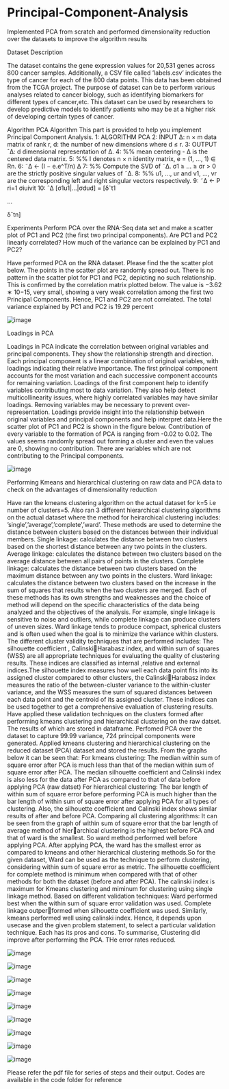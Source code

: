 # Principal-Component-Analysis
Implemented PCA from scratch and performed dimensionality reduction over the datasets to improve the algorithm results

Dataset Description

The dataset contains the gene expression values for 20,531 genes across 800 cancer samples. Additionally, a
CSV file called ’labels.csv’ indicates the type of cancer for each of the 800 data points. This data has been
obtained from the TCGA project.
The purpose of dataset can be to perform various analyses related to cancer biology, such as identifying
biomarkers for different types of cancer,etc.
This dataset can be used by researchers to develop predictive models to identify patients who may be at a
higher risk of developing certain types of cancer.

Algorithm
PCA Algorithm
This part is provided to help you implement Principal Component Analysis.
1: ALGORITHM PCA
2: INPUT ∆: n × m data matrix of rank r, d: the number of new dimensions where d ≤ r.
3: OUTPUT ˆ∆: d dimensional representation of ∆.
4: %% mean centering - ∆ is the centered data matrix.
5: %% I denotes n × n identity matrix, e = (1, ..., 1) ∈ Rn.
6: ˜∆ ← (I − e.e^T/n) ∆
7: %% Compute the SVD of ˜∆. σ1 ≥ ... ≥ σr > 0 are the strictly positive singular values of ˜∆.
8: %% u1, ..., ur and v1, ..., vr are the corresponding left and right singular vectors respectively.
9: ˜∆ ← P ri=1 σiuivit
10: ˆ∆ [σ1u1|...|σdud] =
[δˆt1

...

δˆtn]

Experiments
Perform PCA over the RNA-Seq data set and make a scatter plot of PC1 and PC2 (the first two
principal components). Are PC1 and PC2 linearly correlated? How much of the variance can be
explained by PC1 and PC2?

Have performed PCA on the RNA dataset. Please find the the scatter plot below. The points in
the scatter plot are randomly spread out. There is no pattern in the scatter plot for PC1 and PC2,
depicting no such relationship.
This is confirmed by the correlation matrix plotted below. The value is −3.62 ∗ 10−15, very small,
showing a very weak correlation among the first two Principal Components.
Hence, PC1 and PC2 are not correlated.
The total variance explained by PC1 and PC2 is 19.29 percent

![image](https://user-images.githubusercontent.com/37649277/236176548-a9874504-ba37-40c8-a75f-b3627c08a2a4.png)


Loadings in PCA

Loadings in PCA indicate the correlation between original variables and principal components. They
show the relationship strength and direction. Each principal component is a linear combination of
original variables, with loadings indicating their relative importance.
The first principal component accounts for the most variation and each successive component accounts
for remaining variation. Loadings of the first component help to identify variables contributing most to data variation. They also help detect multicollinearity issues, where highly correlated variables may
have similar loadings.
Removing variables may be necessary to prevent over- representation. Loadings provide insight into
the relationship between original variables and principal components and help interpret data.Here
the scatter plot of PC1 and PC2 is shown in the figure below. Contribution of every variable to the
formation of PCA is ranging from -0.02 to 0.02. The values seems randomly spread out forming a cluster
and even the values are 0, showing no contribution. There are variables which are not contributing to
the Principal components.

![image](https://user-images.githubusercontent.com/37649277/236176717-1b350e2c-bdef-49bc-90a1-0b073edf67af.png)


Performing Kmeans and hierarchical clustering on raw data and PCA data to check on the advantages of dimensionality reduction

Have ran the kmeans clustering algorithm on the actual dataset for k=5 i.e number of clusters=5. Also
ran 3 different hierarchical clustering algorithms on the actual dataset where the method for heirarchical
clustering includes: ’single’,’average’,’complete’,’ward’. These methods are used to determine the distance
between clusters based on the distances between their individual members.
Single linkage: calculates the distance between two clusters based on the shortest distance between any two
points in the clusters.
Average linkage: calculates the distance between two clusters based on the average distance between all pairs
of points in the clusters.
Complete linkage: calculates the distance between two clusters based on the maximum distance between any
two points in the clusters.
Ward linkage: calculates the distance between two clusters based on the increase in the sum of squares that
results when the two clusters are merged.
Each of these methods has its own strengths and weaknesses and the choice of method will depend on the
specific characteristics of the data being analyzed and the objectives of the analysis. For example, single
linkage is sensitive to noise and outliers, while complete linkage can produce clusters of uneven sizes. Ward
linkage tends to produce compact, spherical clusters and is often used when the goal is to minimize the
variance within clusters.
The different cluster validity techniques that are performed includes: The silhouette coefficient , CalinskiHarabasz index, and within sum of squares (WSS) are all appropriate techniques for evaluating the quality of
clustering results. These indices are classified as internal ,relative and external indices.The silhouette index
measures how well each data point fits into its assigned cluster compared to other clusters, the CalinskiHarabasz index measures the ratio of the between-cluster variance to the within-cluster variance, and the
WSS measures the sum of squared distances between each data point and the centroid of its assigned cluster.
These indices can be used together to get a comprehensive evaluation of clustering results.
Have applied these validation techniques on the clusters formed after performing kmeans clustering and
hierarchical clustering on the raw datset. The results of which are stored in dataframe. Perfomed PCA over
the dataset to capture 99.99 variance, 724 principal components were generated. Applied kmeans clustering
and hierarchical clustering on the reduced dataset (PCA) dataset and stored the results. From the graphs
below it can be seen that: For kmeans clustering: The median within sum of square error after PCA is much
less than that of the median within sum of square error after PCA. The median silhouette coefficient and
Calinski index is also less for the data after PCA as compared to that of data before applying PCA (raw
datset)
For hierarchical clustering: The bar length of within sum of square error before performing PCA is much
higher than the bar length of within sum of square error after applying PCA for all types of clustering. Also,
the silhouette coefficient and Calinski index shows similar results of after and before PCA.
Comparing all clustering algorithms:
It can be seen from the graph of within sum of square error that the bar length of average method of hierarchical clustering is the highest before PCA and that of ward is the smallest. So ward method performed
well before applying PCA. After applying PCA, the ward has the smallest error as compared to kmeans
and other hierarchical clustering methods.So for the given dataset, Ward can be used as the technique to
perform clustering, considering within sum of square error as metric.
The silhouette coefficient for complete method is minimum when compared with that of other methods for
both the dataset (before and after PCA).
The calinski index is maximum for Kmeans clustering and miminum for clustering using single linkage
method.
Based on different validation techniques:
Ward performed best when the within sum of square error validation was used. Complete linkage outperformed when silhouette coefficient was used. Similarly, kmeans performed well using calinski index. Hence,
it depends upon usecase and the given problem statement, to select a particular validation technique. Each
has its pros and cons. To summarise, Clustering did improve after performing the PCA. THe error rates
reduced.

![image](https://user-images.githubusercontent.com/37649277/236177617-00471dfc-71ce-4047-8f6f-4f196e68f9ae.png)

![image](https://user-images.githubusercontent.com/37649277/236177635-227de793-31c5-4d5a-a5b9-5955497de0e0.png)

![image](https://user-images.githubusercontent.com/37649277/236177647-b7a39f55-dcec-4e53-aa0d-b1f43b3e97cb.png)

![image](https://user-images.githubusercontent.com/37649277/236177660-e925d659-8b59-4d6f-b7f1-676390bcbc27.png)

![image](https://user-images.githubusercontent.com/37649277/236177681-0b0b17ed-c070-4781-8b7d-55bae3c47eb0.png)

![image](https://user-images.githubusercontent.com/37649277/236177707-721cc44a-9af2-4ea6-b311-5b8116365310.png)

![image](https://user-images.githubusercontent.com/37649277/236177747-01239525-c327-47ae-82f9-61833dab9764.png)

![image](https://user-images.githubusercontent.com/37649277/236177753-c853ca48-c4f6-4225-9d8a-6a6f70817074.png)

![image](https://user-images.githubusercontent.com/37649277/236177767-3a94cd3c-f111-417e-8d8a-d9e264bef40c.png)


Please refer the pdf file for series of steps and their output. Codes are available in the code folder for reference
